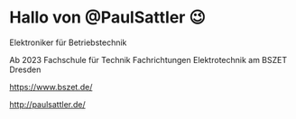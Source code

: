 # Hallo von @PaulSattler 😉
  
  Elektroniker für Betriebstechnik 
  
  Ab 2023 Fachschule für Technik Fachrichtungen Elektrotechnik am BSZET Dresden
  
  https://www.bszet.de/
  
  http://paulsattler.de/
#

<!---
PaulSattler/PaulSattler is a ✨ special ✨ repository because its `README.md` (this file) appears on your GitHub profile.
You can click the Preview link to take a look at your changes.
--->

